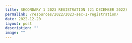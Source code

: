 ```yaml
---
title: SECONDARY 1 2023 REGISTRATION (21 DECEMBER 2022)
permalink: /resources/2022/2023-sec-1-registration/
date: 2022-12-20
layout: post
description: ""
image: ""
---
```

